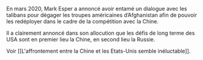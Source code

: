 En mars 2020, Mark Esper a annoncé avoir entamé un dialogue avec les talibans pour dégager les troupes américaines d’Afghanistan afin de pouvoir les redéployer dans le cadre de la compétition avec la Chine.

Il a clairement annoncé dans son allocution que les défis de long terme des USA sont en premier lieu la Chine, en second lieu la Russie.

Voir [[L'affrontement entre la Chine et les Etats-Unis semble inéluctable]].